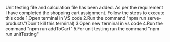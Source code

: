 Unit testing file and calculation file has been added.
As per the requirement I have completed the shopping cart assignment.
Follow the steps to execute this code
1.Open terminal in VS code
2.Run the command "npm run serve-products"(Don't kill this terminal)
3.Open new terminal in vs code
4.Run the command "npm run addToCart"
5.For unit testing run the command "npm run unitTesting"
